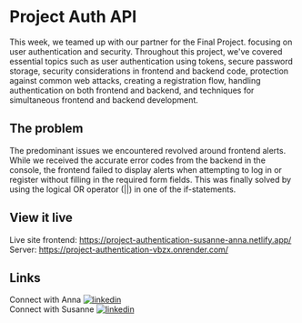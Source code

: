 # Project Auth API

This week, we teamed up with our partner for the Final Project.
focusing on user authentication and security. Throughout this project, we've covered essential topics such as user authentication using tokens, secure password storage, security considerations in frontend and backend code, protection against common web attacks, creating a registration flow, handling authentication on both frontend and backend, and techniques for simultaneous frontend and backend development.

## The problem

The predominant issues we encountered revolved around frontend alerts. While we received the accurate error codes from the backend in the console, the frontend failed to display alerts when attempting to log in or register without filling in the required form fields. This was finally solved by using the logical OR operator (||) in one of the if-statements.

## View it live

Live site frontend: https://project-authentication-susanne-anna.netlify.app/  
Server: https://project-authentication-vbzx.onrender.com/

## Links

Connect with Anna [![linkedin](https://img.shields.io/badge/linkedin-0A66C2?style=for-the-badge&logo=linkedin&logoColor=white)](https://www.linkedin.com/in/anna-robertsson-829967272//)  
Connect with Susanne [![linkedin](https://img.shields.io/badge/linkedin-0A66C2?style=for-the-badge&logo=linkedin&logoColor=white)](https://www.linkedin.com/in/susanne-e-6915a087//)
